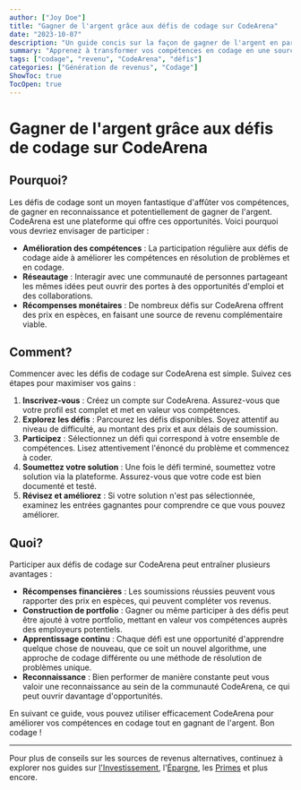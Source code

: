 ```yaml
---
author: ["Joy Doe"]
title: "Gagner de l'argent grâce aux défis de codage sur CodeArena"
date: "2023-10-07"
description: "Un guide concis sur la façon de gagner de l'argent en participant à des défis de codage sur CodeArena."
summary: "Apprenez à transformer vos compétences en codage en une source de revenus en participant à des défis de codage sur CodeArena. Ce guide couvre les raisons de rejoindre, les étapes pour commencer et les avantages que vous pouvez en attendre."
tags: ["codage", "revenu", "CodeArena", "défis"]
categories: ["Génération de revenus", "Codage"]
ShowToc: true
TocOpen: true
---
```


# Gagner de l'argent grâce aux défis de codage sur CodeArena

## Pourquoi?

Les défis de codage sont un moyen fantastique d'affûter vos compétences, de gagner en reconnaissance et potentiellement de gagner de l'argent. CodeArena est une plateforme qui offre ces opportunités. Voici pourquoi vous devriez envisager de participer :

- **Amélioration des compétences** : La participation régulière aux défis de codage aide à améliorer les compétences en résolution de problèmes et en codage.
- **Réseautage** : Interagir avec une communauté de personnes partageant les mêmes idées peut ouvrir des portes à des opportunités d'emploi et des collaborations.
- **Récompenses monétaires** : De nombreux défis sur CodeArena offrent des prix en espèces, en faisant une source de revenu complémentaire viable.

## Comment?

Commencer avec les défis de codage sur CodeArena est simple. Suivez ces étapes pour maximiser vos gains :

1. **Inscrivez-vous** : Créez un compte sur CodeArena. Assurez-vous que votre profil est complet et met en valeur vos compétences.
2. **Explorez les défis** : Parcourez les défis disponibles. Soyez attentif au niveau de difficulté, au montant des prix et aux délais de soumission.
3. **Participez** : Sélectionnez un défi qui correspond à votre ensemble de compétences. Lisez attentivement l'énoncé du problème et commencez à coder.
4. **Soumettez votre solution** : Une fois le défi terminé, soumettez votre solution via la plateforme. Assurez-vous que votre code est bien documenté et testé.
5. **Révisez et améliorez** : Si votre solution n'est pas sélectionnée, examinez les entrées gagnantes pour comprendre ce que vous pouvez améliorer.

## Quoi?

Participer aux défis de codage sur CodeArena peut entraîner plusieurs avantages :

- **Récompenses financières** : Les soumissions réussies peuvent vous rapporter des prix en espèces, qui peuvent compléter vos revenus.
- **Construction de portfolio** : Gagner ou même participer à des défis peut être ajouté à votre portfolio, mettant en valeur vos compétences auprès des employeurs potentiels.
- **Apprentissage continu** : Chaque défi est une opportunité d'apprendre quelque chose de nouveau, que ce soit un nouvel algorithme, une approche de codage différente ou une méthode de résolution de problèmes unique.
- **Reconnaissance** : Bien performer de manière constante peut vous valoir une reconnaissance au sein de la communauté CodeArena, ce qui peut ouvrir davantage d'opportunités.

En suivant ce guide, vous pouvez utiliser efficacement CodeArena pour améliorer vos compétences en codage tout en gagnant de l'argent. Bon codage !

---

Pour plus de conseils sur les sources de revenus alternatives, continuez à explorer nos guides sur [l'Investissement](#), l'[Épargne](#), les [Primes](#) et plus encore.